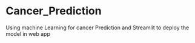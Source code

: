 # Cancer_Prediction
Using machine Learning for cancer Prediction and Streamlit  to deploy the model in web app
